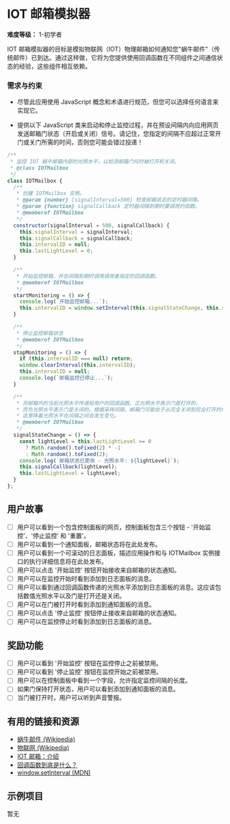 # IOT 邮箱模拟器

**难度等级：** 1-初学者

IOT 邮箱模拟器的目标是模拟物联网（IOT）物理邮箱如何通知您"蜗牛邮件"（传统邮件）已到达。通过这样做，它将为您提供使用回调函数在不同组件之间通信状态的经验，这些组件相互依赖。

### 需求与约束

- 尽管此应用使用 JavaScript 概念和术语进行规范，但您可以选择任何语言来实现它。

- 提供以下 JavaScript 类来启动和停止监控过程，并在预设间隔内向应用网页发送邮箱门状态（开启或关闭）信号。请记住，您指定的间隔不应超过正常开门或关门所需的时间，否则您可能会错过投递！

```javascript
/**
 * 监控 IOT 蜗牛邮箱内部的光照水平，以检测邮箱门何时被打开和关闭。
 * @class IOTMailbox
 */
class IOTMailbox {
  /**
   * 创建 IOTMailbox 实例。
   * @param {number} [signalInterval=500] 检查邮箱状态的定时器间隔。
   * @param {function} signalCallback 定时器间隔到期时要调用的函数。
   * @memberof IOTMailbox
   */
  constructor(signalInterval = 500, signalCallback) {
    this.signalInterval = signalInterval;
    this.signalCallback = signalCallback;
    this.intervalID = null;
    this.lastLightLevel = 0;
  }

  /**
   * 开始监控邮箱，并在间隔到期时调用调用者指定的回调函数。
   * @memberof IOTMailbox
   */
  startMonitoring = () => {
    console.log(`开始监控邮箱...`);
    this.intervalID = window.setInterval(this.signalStateChange, this.signalInterval);
  }

  /**
   * 停止监控邮箱状态
   * @memberof IOTMailbox
   */
  stopMonitoring = () => {
    if (this.intervalID === null) return;
    window.clearInterval(this.intervalID);
    this.intervalID = null;
    console.log(`邮箱监控已停止...`);
  }

  /**
   * 将邮箱内的当前光照水平传递给用户的回调函数。正光照水平表示门是打开的，
   * 而负光照水平表示门是关闭的。根据采样间隔，邮箱门可能处于从完全关闭到完全打开的任何位置。
   * 这意味着光照水平在间隔之间会发生变化。
   * @memberof IOTMailbox
   */
  signalStateChange = () => {
    const lightLevel = this.lastLightLevel >= 0 
      ? Math.random().toFixed(2) * -1 
      : Math.random().toFixed(2);
    console.log(`邮箱状态已更改 - 光照水平: ${lightLevel}`);
    this.signalCallback(lightLevel);
    this.lastLightLevel = lightLevel;
  }
};
```

## 用户故事

-   [ ] 用户可以看到一个包含控制面板的网页，控制面板包含三个按钮 - '开始监控'、'停止监控' 和 '重置'。
-   [ ] 用户可以看到一个通知面板，邮箱状态将在此处发布。
-   [ ] 用户可以看到一个可滚动的日志面板，描述应用操作和与 IOTMailbox 实例接口的执行详细信息将在此处发布。
-   [ ] 用户可以点击 '开始监控' 按钮开始接收来自邮箱的状态通知。
-   [ ] 用户可以在监控开始时看到添加到日志面板的消息。
-   [ ] 用户可以看到通过回调函数传递的光照水平添加到日志面板的消息。这应该包括数值光照水平以及门是打开还是关闭。
-   [ ] 用户可以在门被打开时看到添加到通知面板的消息。
-   [ ] 用户可以点击 '停止监控' 按钮停止接收来自邮箱的状态通知。
-   [ ] 用户可以在监控停止时看到添加到日志面板的消息。

## 奖励功能

-   [ ] 用户可以看到 '开始监控' 按钮在监控停止之前被禁用。
-   [ ] 用户可以看到 '停止监控' 按钮在监控开始之前被禁用。
-   [ ] 用户可以在控制面板中看到一个字段，允许指定监控间隔的长度。
-   [ ] 如果门保持打开状态，用户可以看到添加到通知面板的消息。
-   [ ] 当门被打开时，用户可以听到声音警报。

## 有用的链接和资源

- [蜗牛邮件 (Wikipedia)](https://en.wikipedia.org/wiki/Snail_mail)
- [物联网 (Wikipedia)](https://en.wikipedia.org/wiki/Internet_of_things)
- [IOT 邮箱：介绍](https://iotexpert.com/2018/08/13/iot-mailbox-an-introduction/)
- [回调函数到底是什么？](https://codeburst.io/javascript-what-the-heck-is-a-callback-aba4da2deced)
- [window.setInterval (MDN)](https://developer.mozilla.org/en-US/docs/Web/API/WindowOrWorkerGlobalScope/setInterval)

## 示例项目

暂无
